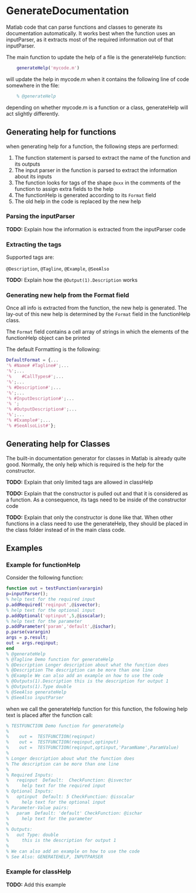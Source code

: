 # GenerateDocumentation

Matlab code that can parse functions and classes to generate its documentation automatically. It works best when the function uses an inputParser, as it extracts most of the required information out of that inputParser.

The main function to update the help of a file is the generateHelp function:

```matlab
	generateHelp('mycode.m')
```
	
will update the help in mycode.m when it contains the following line of code somewhere in the file:

```matlab
	% @generateHelp
```

depending on whether mycode.m is a function or a class, generateHelp will act slightly differently.
	
## Generating help for functions

when generating help for a function, the following steps are performed:

1. The function statement is parsed to extract the name of the function and its outputs
2. The input parser in the function is parsed to extract the information about its inputs
3. The function looks for tags of the shape `@xxx` in the comments of the function to assign extra fields to the help
4. The functionHelp is generated according to its `Format` field
5. The old help in the code is replaced by the new help

### Parsing the inputParser

**TODO:** Explain how the information is extracted from the inputParser code

### Extracting the tags

Supported tags are:

`@Description`, `@Tagline`, `@Example`, `@SeeAlso`

**TODO:** Explain how the `@Output(1).Description` works

### Generating new help from the Format field

Once all info is extracted from the function, the new help is generated. The lay-out of this new help is determined by the `Format` field in the functionHelp class.

The `Format` field contains a cell array of strings in which the elements of the functionHelp object can be printed

The default Formatting is the following:

```matlab
DefaultFormat = {...
'% #Name# #Tagline#';...
'%';...
'%    #CallTypes#';...
'%';...
'% #Description#';...
'%';...
'% #InputDescription#';...
'% ';
'% #OutputDescription#';...
'%';...
'% #Example#';...
'% #SeeAlsoList#'};
```


## Generating help for Classes

The built-in documentation generator for classes in Matlab is already quite good.
Normally, the only help which is required is the help for the constructor.

**TODO:** Explain that only limited tags are allowed in classHelp

**TODO:** Explain that the constructor is pulled out and that it is considered as a function. As a consequence, its tags need to be inside of the constructor code

**TODO:** Explain that only the constructor is done like that. When other functions in a class need to use the generateHelp, they should be placed in the class folder instead of in the main class code.

## Examples


### Example for functionHelp


Consider the following function:

```matlab
function out = testFunction(varargin)
p=inputParser();
% help text for the required input
p.addRequired('reqinput',@isvector);
% help text for the optional input
p.addOptional('optinput',5,@isscalar);
% help text for the parameter
p.addParameter('param','default',@ischar);
p.parse(varargin)
args = p.result;
out = args.reqinput;
end
% @generateHelp
% @Tagline Demo function for generateHelp
% @Description Longer description about what the function does
% @Description The description can be more than one line
% @Example We can also add an example on how to use the code
% @Outputs(1).Description this is the description for output 1
% @Outputs(1).Type double
% @SeeAlso generateHelp
% @SeeAlso inputParser
```

when we call the generateHelp function for this function, the following help text is placed after the function call:

```matlab
% TESTFUNCTION Demo function for generateHelp
%
%    out =  TESTFUNCTION(reqinput)
%    out =  TESTFUNCTION(reqinput,optinput)
%    out =  TESTFUNCTION(reqinput,optinput,'ParamName',ParamValue)
%
% Longer description about what the function does
% The description can be more than one line
%
% Required Inputs:
%   reqinput  Default:  CheckFunction: @isvector
%     help text for the required input
% Optional Inputs:
%   optinput  Default: 5 CheckFunction: @isscalar
%     help text for the optional input
% Parameter-Value pairs:
%   param  Default: 'default' CheckFunction: @ischar
%     help text for the parameter
% 
% Outputs: 
%   out Type: double
%     this is the description for output 1
%
% We can also add an example on how to use the code
% See Also: GENERATEHELP, INPUTPARSER	
```
	
### Example for classHelp

**TODO:** Add this example